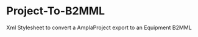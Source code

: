 Project-To-B2MML
================

Xml Stylesheet to convert a AmplaProject export to an Equipment B2MML
